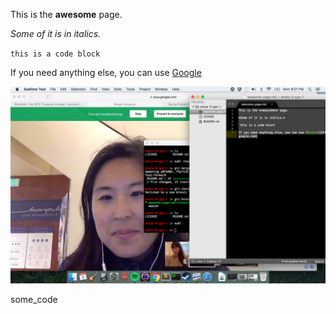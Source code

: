 This is the **awesome** page.

*Some of it is in italics.*

`this is a code block`

If you need anything else, you can use [Google](https://www.google.com)

![Us working on the awesome page](/gps1.1screenshot.png)

some_code